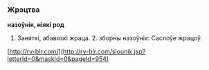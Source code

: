 ### Жрэцтва
**назоўнік, ніякі род**

1. Заняткі, абавязкі жраца. 2. зборны назоўнік: Саслоўе жрацоў.

<a rel="author">[http://rv-blr.com/](http://rv-blr.com/slounik.jsp?letterId=0&maskId=0&pageId=954)</a>
